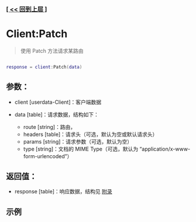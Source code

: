 ### [[ << 回到上层 ]](README.md)

# Client:Patch

> 使用 Patch 方法请求某路由

```lua

response = client:Patch(data)

```

## 参数：

+ client [userdata-Client]：客户端数据
+ data [table]：请求数据，结构如下：

    + route [string]：路由，
    + headers [table]：请求头（可选，默认为空或默认请求头）
    + params [string]：请求参数（可选，默认为空）
    + type [string]：文档的 MIME Type（可选，默认为 “application/x-www-form-urlencoded”）

## 返回值：

+ response [table]：响应数据，结构见 [附录](appendix.md)

## 示例

```lua

```